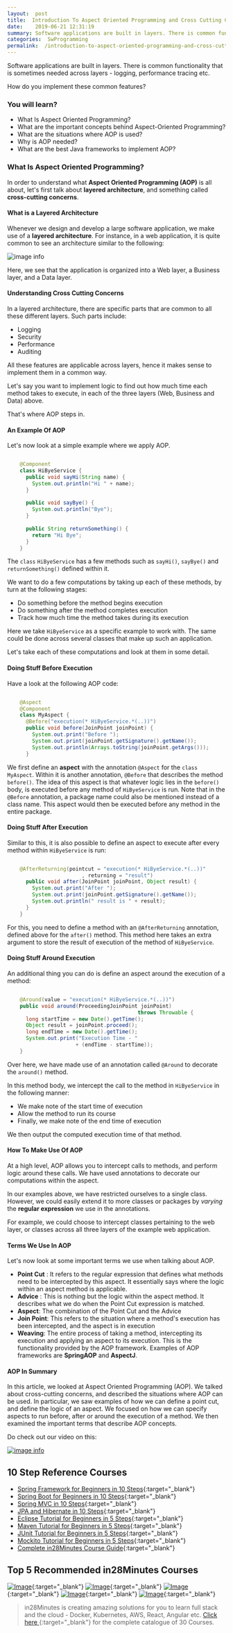 ```yaml
---
layout:  post
title:  Introduction To Aspect Oriented Programming and Cross Cutting Concerns
date:    2019-06-21 12:31:19
summary: Software applications are built in layers. There is common functionality that is sometimes needed across layers - logging, performance tracing etc. How do you implement these common features? 
categories:  SwProgramming
permalink:  /introduction-to-aspect-oriented-programming-and-cross-cutting-concerns
---
```


Software applications are built in layers. There is common functionality that is sometimes needed across layers - logging, performance tracing etc. 

How do you implement these common features?

### You will learn?
* What Is Aspect Oriented Programming?
* What are the important concepts behind Aspect-Oriented Programming? 
* What are the situations where AOP is used?
* Why is AOP needed?
* What are the best Java frameworks to implement AOP?

### What Is Aspect Oriented Programming?

In order to understand what **Aspect Oriented Programming (AOP)** is all about, let's first talk about **layered architecture**, and  something called **cross-cutting concerns**. 

#### What is a Layered Architecture

Whenever we design and develop a large software application, we make use of  a **layered architecture**. For instance, in a web application, it is quite common to see an architecture similar to the following:

![image info](/images/Capture-02-01.png)

Here, we see that the application is organized into a Web layer, a Business layer, and a Data layer. 

#### Understanding Cross Cutting Concerns

In a layered architecture, there are specific parts that are common to all these different layers. Such parts include:

* Logging
* Security
* Performance
* Auditing

All these features are applicable across layers, hence it makes sense to implement them in a common way. 

Let's say you want to implement logic to find out how much time each method takes to execute, in each of the three layers (Web, Business and Data) above. 

That's where AOP steps in.

#### An Example Of AOP

Let's now look at a simple example where we apply AOP.

```java

	@Component
	class HiByeService {
	  public void sayHi(String name) {
	    System.out.println("Hi " + name);
	  }
	
	  public void sayBye() {
	    System.out.println("Bye");
	  }
	
	  public String returnSomething() {
	    return "Hi Bye";
	  }
	}
```

The ```class``` ```HiByeService``` has a few methods such as ```sayHi()```, ```sayBye()``` and ```returnSomething()``` defined within it. 

We want to do a few computations by taking up each of these methods, by turn at the following stages:
* Do something before the method begins execution
* Do something after the method completes execution
* Track how much time the method takes during its execution

Here we take ```HiByeService``` as a specific example to work with. The same could be done across several classes that make up such an application. 

Let's take each of these computations and look at them in some detail.

#### Doing Stuff Before Execution

Have a look at the following AOP code:

```java

	@Aspect
	@Component
	class MyAspect {
	  @Before("execution(* HiByeService.*(..))")
	  public void before(JoinPoint joinPoint) {
	    System.out.print("Before ");
	    System.out.print(joinPoint.getSignature().getName());
	    System.out.println(Arrays.toString(joinPoint.getArgs()));
	  }
```

We first define an **aspect** with the annotation ```@Aspect``` for the ```class``` ```MyAspect```. Within it is another annotation, ```@Before``` that describes the method ```before()```. The idea of this aspect is that whatever logic lies in the ```before()``` body, is executed before any method of ```HiByeService``` is run. Note that in the ```@Before``` annotation, a package name could also be mentioned instead of a class name. This aspect would then be executed before any method in the entire package. 

#### Doing Stuff After Execution

Similar to this, it is also possible to define an aspect to execute after every method within ```HiByeService``` is run:

```java

	@AfterReturning(pointcut = "execution(* HiByeService.*(..))"
	                    , returning = "result")
	  public void after(JoinPoint joinPoint, Object result) {
	    System.out.print("After ");
	    System.out.print(joinPoint.getSignature().getName());
	    System.out.println(" result is " + result);
	  }
	}

```

For this, you need to define a method with an ```@AfterReturning``` annotation, defined above for the ```after()``` method. This method here takes an extra argument to store the result of execution of the method of ```HiByeService```. 

#### Doing Stuff Around Execution

An additional thing you can do is define an aspect around the execution of a method:

```java

	@Around(value = "execution(* HiByeService.*(..))")
	public void around(ProceedingJoinPoint joinPoint) 
	                                      throws Throwable {
	  long startTime = new Date().getTime();
	  Object result = joinPoint.proceed();
	  long endTime = new Date().getTime();
	  System.out.print("Execution Time - " 
	                  + (endTime - startTime));
	}

```

Over here, we have made use of an annotation called ```@Around``` to decorate the ```around()``` method. 

In this method body, we intercept the call to the method in ```HiByeService``` in the following manner:

* We make note of the start time of execution
* Allow the method to run its course
* Finally, we make note of the end time of execution

We then output the computed execution time of that method. 

#### How To Make Use Of AOP

At a high level, AOP allows you to intercept calls to methods, and perform logic around these calls. We have used annotations to decorate our computations within the aspect. 

In our examples above, we have restricted ourselves to a single class. However, we could easily extend it to more classes or packages by *varying* the **regular expression** we use in the annotations. 

For example, we could choose to intercept classes pertaining to the web layer, or classes across all three layers of the example web application.

#### Terms We Use In AOP

Let's now look at some important terms we use when talking about AOP.

* **Point Cut** : It refers to the regular expression that defines what methods need to be intercepted by this aspect. It essentially says where the logic within an aspect method is applicable. 
* **Advice** : This is nothing but the logic within the aspect method. It describes what we do when the Point Cut expression is matched. 
* **Aspect**: The combination of the Point Cut and the Advice
* **Join Point**: This refers to the situation where a method's execution has been intercepted, and the aspect is in execution
* **Weaving**: The entire process of taking a method, intercepting its execution and applying an aspect to its execution. This is the functionality provided by the AOP framework. Examples of AOP frameworks are **SpringAOP** and **AspectJ**.

#### AOP In Summary

In this article, we looked at Aspect Oriented Programming (AOP). We talked about cross-cutting concerns, and described the situations where AOP can be used. In particular, we saw examples of how we can define a point cut, and define the logic of an aspect. We focused on how we can specify aspects to run before, after or around the execution of a method. We then examined the important terms that describe AOP concepts.

Do check out our video on this:

[![image info](/images/Capture-02-08.png)](https://www.youtube.com/watch?v=3UE_QTaohOg)

## 10 Step Reference Courses

- [Spring Framework for Beginners in 10 Steps](https://courses.in28minutes.com/p/spring-framework-for-beginners){:target="_blank"}
- [Spring Boot for Beginners in 10 Steps](https://courses.in28minutes.com/p/spring-boot-for-beginners-in-10-steps){:target="_blank"}
- [Spring MVC in 10 Steps](https://www.youtube.com/watch?v=BjNhGaZDr0Y){:target="_blank"}
- [JPA and Hibernate in 10 Steps](https://courses.in28minutes.com/p/jpa-and-hibernate-tutorial-for-beginners-with-spring-boot){:target="_blank"}
- [Eclipse Tutorial for Beginners in 5 Steps](https://courses.in28minutes.com/p/eclipse-tutorial-for-beginners){:target="_blank"}
- [Maven Tutorial for Beginners in 5 Steps](https://courses.in28minutes.com/p/maven-tutorial-for-beginners-in-5-steps){:target="_blank"}
- [JUnit Tutorial for Beginners in 5 Steps](https://courses.in28minutes.com/p/junit-tutorial-for-beginners){:target="_blank"}
- [Mockito Tutorial for Beginners in 5 Steps](https://courses.in28minutes.com/p/mockito-for-beginner-in-5-steps){:target="_blank"}
- [Complete in28Minutes Course Guide](https://courses.in28minutes.com/p/in28minutes-course-guide){:target="_blank"}

## Top 5 Recommended in28Minutes Courses
[![Image](/images/Course-Go-Full-Stack-With-Spring-Boot-and-React.png "Go Full Stack with Spring Boot and React")](https://www.udemy.com/course/full-stack-application-with-spring-boot-and-react/?couponCode=NOVEMBER-2019){:target="_blank"}
[![Image](/images/Course-Master-Microservices-with-Spring-Boot-and-Spring-Cloud.png "Master Microservices with Spring Boot and Spring Cloud")](https://www.udemy.com/course/microservices-with-spring-boot-and-spring-cloud/?couponCode=NOVEMBER-2019){:target="_blank"}
[![Image](/images/Course-Spring-Framework-Master-Class---Beginner-to-Expert.png "Spring Master Class - Beginner to Expert")](https://www.udemy.com/course/spring-tutorial-for-beginners/?couponCode=NOVEMBER-2019){:target="_blank"}
[![Image](/images/Course-KubernetesCrashCourse.png "Kubernetes Crash Course for Java Spring Boot Developers")](https://www.udemy.com/course/kubernetes-crash-course-for-java-developers/?couponCode=NOVEMBER-2019){:target="_blank"}
[![Image](/images/Course-DockerCrashCourseForJavaSpringBootDevelopers.png "Docker Crash Course for Java Spring Boot Developers")](https://www.udemy.com/course/docker-course-with-java-and-spring-boot-for-beginners/?couponCode=NOVEMBER-2019){:target="_blank"}

> in28Minutes is creating amazing solutions for you to learn full stack and the cloud - Docker, Kubernetes, AWS, React, Angular etc. [Click here ](https://github.com/in28minutes/learn#aws-and-cloud-courses){:target="_blank"} for the complete catalogue of 30 Courses.


